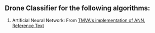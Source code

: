 ## Drone Classifier for the following algorithms:

1. Artificial Neural Network: From [TMVA's implementation of ANN][1], [Reference Text][2]

[1]: https://github.com/root-project/root/tree/master/tmva
[2]: https://arxiv.org/abs/physics/0703039

